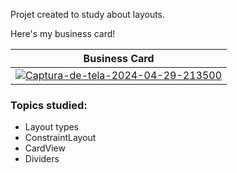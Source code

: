 
<p>Projet created to study about layouts.</p>
<p>Here's my business card!</p>

| Business Card  |
| ------------- |
| <a href="https://imgbb.com/"><img src="https://i.ibb.co/tBm7SK0/Captura-de-tela-2024-04-29-213500.png" alt="Captura-de-tela-2024-04-29-213500" border="0"></a> |

### Topics studied:

- Layout types
- ConstraintLayout
- CardView
- Dividers

